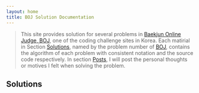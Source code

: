 ```yaml
---
layout: home
title: BOJ Solution Documentation
---
```

> This site provides solution for several problems in [Baekjun Online Judge, BOJ](https://www.acmicpc.net/), one of the coding challenge sites in Korea. Each matirial in Section [Solutions](##-solutions), named by the problem number of [BOJ](https://www.acmicpc.net/), contains the algorithm of each problem with consistent notation and the source code respectively. In section [Posts](##-posts), I will post the personal thoughts or motives I felt when solving the problem.
## Solutions

